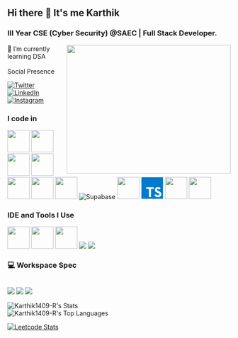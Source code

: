 ## Hi there 👋 It's me Karthik

### III Year CSE (Cyber Security) @SAEC | Full Stack Developer.

<img align="right" width="370" height="290" src="https://cdn.dribbble.com/users/1162077/screenshots/3848914/programmer.gif">                                          
🌱 I’m currently learning DSA
 <br />
 <br />
 Social Presence
<br /> 
<p>
  <a href="https://x.com/KarthikR1621380" target="_blank">
    <img src="https://img.shields.io/badge/Twitter-1DA1F2?style=for-the-badge&logo=twitter&logoColor=white" alt="Twitter"/>
  </a>
  <a href="https://www.linkedin.com/in/karthik-ramamoorthy" target="_blank">
    <img src="https://img.shields.io/badge/LinkedIn-0077B5?style=for-the-badge&logo=linkedin&logoColor=white" alt="LinkedIn"/>
  </a>
  <a href="https://www.instagram.com/bboy__lucky__3k/" target="_blank">
    <img src="https://img.shields.io/badge/Instagram-d62976?style=for-the-badge&logo=instagram&logoColor=white" alt="Instagram"/>
  </a>
</p>

### I code in
<img height="50" width="50" src="https://img.icons8.com/color/48/000000/python.png" /> <img height="50" width="50" src="https://img.icons8.com/color/48/000000/java-coffee-cup-logo.png" /> <img height="50" width="50" src="https://img.icons8.com/color/48/000000/html-5.png" /> <img height="50" width="50" src="https://img.icons8.com/color/48/000000/css3.png" /> <img height="50" width="50" src="https://img.icons8.com/color/48/000000/tailwind_css.png" />
<img height="50" width="50" src="https://img.icons8.com/color/48/000000/javascript.png"/> <img height="50" width="50" src="https://img.icons8.com/color/48/000000/react-native.png"/> <img height="50" src="https://img.icons8.com/color/48/supabase.png" alt="Supabase"/> <img height="50" width="50" src="https://img.icons8.com/color/48/000000/mysql-logo.png"/> <img height="50" src="https://raw.githubusercontent.com/devicons/devicon/master/icons/typescript/typescript-original.svg" alt="TypeScript"/> <img height="50" width="50" src="https://img.icons8.com/color/48/000000/mongodb.png"/> <img height="50" width="50" src="https://img.icons8.com/color/48/000000/nodejs.png"/> 

### IDE and Tools I Use
<img height="50" width="50" src="https://img.icons8.com/color/48/000000/visual-studio-code-2019.png"/> <img height="50" width="50" src="https://img.icons8.com/color/48/000000/pycharm.png"/> <img height="50" width="50" src="https://img.icons8.com/color/50/000000/git.png"/> <img height="50" src="https://img.icons8.com/officel/480/null/java-eclipse.png"/>  <img height="50" src="https://img.shields.io/badge/Netlify-00C7B7?style=for-the-badge&logo=netlify&logoColor=white"/>

### 💻 Workspace Spec
<br />
<img height="30" src="https://img.shields.io/badge/Lenovo-LOQ-000000?style=for-the-badge&logo=lenovo&logoColor=white"/>
<img height="30" src="https://img.shields.io/badge/NVIDIA-RTX_2050-76B900?style=for-the-badge&logo=nvidia&logoColor=white"/>
<img height="30" src="https://img.shields.io/badge/Intel-Core_i5-0071C5?style=for-the-badge&logo=intel&logoColor=white"/>

![Karthik1409-R's Stats](https://github-readme-stats.vercel.app/api?username=Karthik1409-R&theme=tokyonight&show_icons=true&hide_border=false&count_private=false)
<br />
![Karthik1409-R's Top Languages](https://github-readme-stats.vercel.app/api/top-langs/?username=Karthik1409-R&theme=tokyonight&show_icons=true&hide_border=false&layout=compact)

[![Leetcode Stats](https://leetcard.jacoblin.cool/Karthik-1409?theme=dark&font=Marcellus&ext=heatmap)](https://leetcode.com/u/Karthik-1409/)
